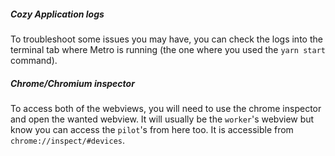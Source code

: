##### Cozy Application logs

To troubleshoot some issues you may have, you can check the logs into the terminal tab where Metro is running (the one where you used the `yarn start` command).

##### Chrome/Chromium inspector

To access both of the webviews, you will need to use the chrome inspector and open the wanted webview. It will usually be the `worker`'s webview but know you can access the `pilot`'s from here too. It is accessible from `chrome://inspect/#devices`.
